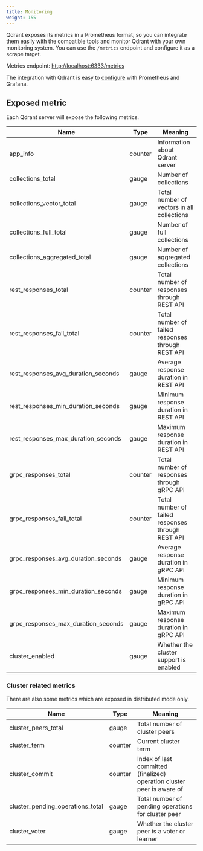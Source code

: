 ```yaml
---
title: Monitoring
weight: 155
---
```


Qdrant exposes its metrics in a Prometheus format, so you can integrate them easily
with the compatible tools and monitor Qdrant with your own monitoring system. You can 
use the `/metrics` endpoint and configure it as a scrape target.

Metrics endpoint: <http://localhost:6333/metrics>

The integration with Qdrant is easy to 
[configure](https://prometheus.io/docs/prometheus/latest/getting_started/#configure-prometheus-to-monitor-the-sample-targets) 
with Prometheus and Grafana.

## Exposed metric

Each Qdrant server will expose the following metrics.

| Name                                | Type    | Meaning                                           |
|-------------------------------------|---------|---------------------------------------------------|
| app_info                            | counter | Information about Qdrant server                   |
| collections_total                   | gauge   | Number of collections                             |
| collections_vector_total            | gauge   | Total number of vectors in all collections        |
| collections_full_total              | gauge   | Number of full collections                        |
| collections_aggregated_total        | gauge   | Number of aggregated collections                  |
| rest_responses_total                | counter | Total number of responses through REST API        |
| rest_responses_fail_total           | counter | Total number of failed responses through REST API |
| rest_responses_avg_duration_seconds | gauge   | Average response duration in REST API             |
| rest_responses_min_duration_seconds | gauge   | Minimum response duration in REST API             |
| rest_responses_max_duration_seconds | gauge   | Maximum response duration in REST API             |
| grpc_responses_total                | counter | Total number of responses through gRPC API        |
| grpc_responses_fail_total           | counter | Total number of failed responses through REST API |
| grpc_responses_avg_duration_seconds | gauge   | Average response duration in gRPC API             |
| grpc_responses_min_duration_seconds | gauge   | Minimum response duration in gRPC API             |
| grpc_responses_max_duration_seconds | gauge   | Maximum response duration in gRPC API             |
| cluster_enabled                     | gauge   | Whether the cluster support is enabled            |

### Cluster related metrics

There are also some metrics which are exposed in distributed mode only.

| Name                             | Type    | Meaning                                                                |
|----------------------------------|---------|------------------------------------------------------------------------|
| cluster_peers_total              | gauge   | Total number of cluster peers                                          |
| cluster_term                     | counter | Current cluster term                                                   |
| cluster_commit                   | counter | Index of last committed (finalized) operation cluster peer is aware of |
| cluster_pending_operations_total | gauge   | Total number of pending operations for cluster peer                    |
| cluster_voter                    | gauge   | Whether the cluster peer is a voter or learner                         |
